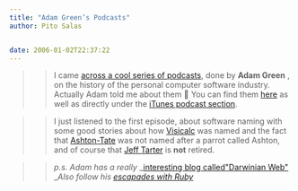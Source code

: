 ```yaml
---
title: "Adam Green’s Podcasts"
author: Pito Salas


date: 2006-01-02T22:37:22
---
```



>>

>> I came [across a cool series of podcasts](<http://www.adamgreen.org/>),
done by **Adam Green** , on the history of the personal computer software
industry. Actually Adam told me about them 🙂 You can find them
[here](<http://www.adamgreen.org/>) as well as directly under the [iTunes
podcast
section](<http://phobos.apple.com/WebObjects/MZStore.woa/wa/viewPodcast?id=97303498&s=143441>).

>>

>> I just listened to the first episode, about software naming with some good
stories about how [Visicalc](<http://www.bricklin.com/visicalc.htm>) was named
and the fact that [Ashton-Tate](<http://en.wikipedia.org/wiki/Ashton-Tate>)
was not named after a parrot called Ashton, and of course that [Jeff
Tarter](<https://sf1000.registeredsite.com/~user989239/workshop.html>) is
**not** retired.

>>

>> _p.s. Adam has a really_ _[interesting blog called"Darwinian Web"
](<http://darwinianweb.com/>)__Also follow his_ _[escapades with
Ruby](<http://ruby.darwinianweb.com/>)_


